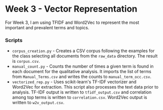 # Week 3 - Vector Representation

For Week 3, I am using TFIDF and Word2Vec to represent the most important and prevalent terms and topics. 

### Scripts
-   `corpus_creation.py` - Creates a CSV corpus following the examples for the class selecting all documents from the `raw_data` directory. The result is `corpus.csv`.
-   `manual_count.py` - Counts the number of times a given term is found in each document for the qualitative analysis. It imports the list of terms from `Manual_Terms.csv` and writes the counts to `manual_term_occ.csv`.
-   `vectorized_rep.py` - Uses scikit-learn's TF-IDF vectorizer and Word2Vec for extraction. This script also processes the text data prior to analysis. TF-IDF output is written to `tfidf_output.csv` and correlation among top terms is written to `correlation.csv`. Word2Vec output is written to `w2v_output.csv`.